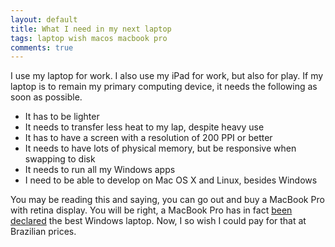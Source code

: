 ```yaml
---
layout: default
title: What I need in my next laptop
tags: laptop wish macos macbook pro
comments: true
---
```


I use my laptop for work. I also use my iPad for work, but also for play. If my laptop is to remain my primary computing device, it needs the following as soon as possible.

* It has to be lighter
* It needs to transfer less heat to my lap, despite heavy use
* It has to have a screen with a resolution of 200 PPI or better
* It needs to have lots of physical memory, but be responsive when swapping to disk
* It needs to run all my Windows apps
* I need to be able to develop on Mac OS X and Linux, besides Windows

You may be reading this and saying, you can go out and buy a MacBook Pro with retina display. You will be right, a MacBook Pro has in fact [been declared](http://news.cnet.com/8301-13579_3-57581290-37/macbook-pro-declared-best-performing-windows-laptop/) the best Windows laptop. Now, I so wish I could pay for that at Brazilian prices.
